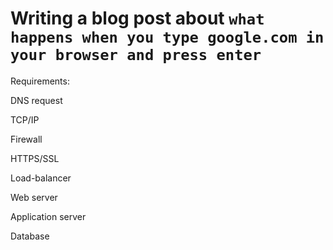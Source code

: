 # Writing a blog post about `what happens when you type google.com in your browser and press enter`
Requirements:

DNS request

TCP/IP

Firewall

HTTPS/SSL

Load-balancer

Web server

Application server

Database

